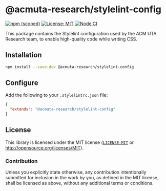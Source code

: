 # @acmuta-research/stylelint-config

[![npm (scoped)](https://img.shields.io/npm/v/@acmuta-research/stylelint-config)](https://www.npmjs.com/package/@acmuta-research/stylelint-config)
[![License: MIT](https://img.shields.io/badge/License-MIT-blue.svg)](https://opensource.org/licenses/MIT)
[![Node CI](https://github.com/acmuta-research/stylelint-config/actions/workflows/ci.yml/badge.svg)](https://github.com/acmuta-research/stylelint-config/actions/workflows/ci.yml)

This package contains the Stylelint configuration used by the ACM UTA Research team, to enable high-quality code while writing CSS.

## Installation

```bash
npm install --save-dev @acmuta-research/stylelint-config
```

## Configure

Add the following to your `.stylelintrc.json` file:

```json
{
  "extends": "@acmuta-research/stylelint-config"
}
```

## License

This library is licensed under the MIT license ([`LICENSE-MIT`](./LICENSE) or <http://opensource.org/licenses/MIT>).

### Contribution

Unless you explicitly state otherwise, any contribution intentionally submitted for inclusion in the work by you, as defined in the MIT license, shall be licensed as above, without any additional terms or conditions.
